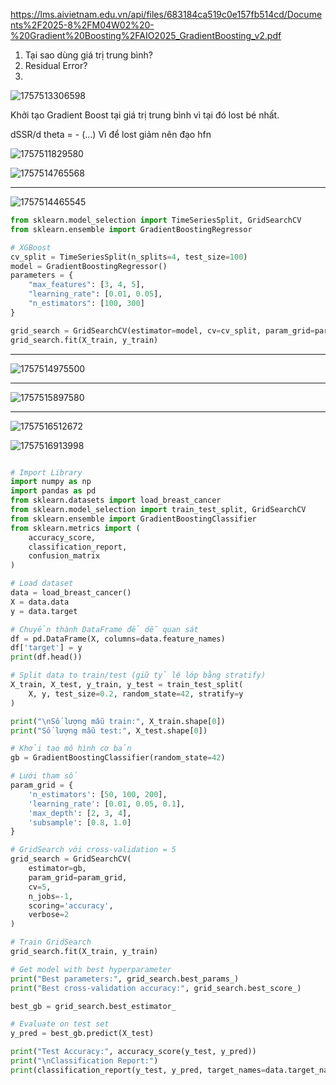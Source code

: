 https://lms.aivietnam.edu.vn/api/files/683184ca519c0e157fb514cd/Documents%2F2025-8%2FM04W02%20-%20Gradient%20Boosting%2FAIO2025_GradientBoosting_v2.pdf


1. Tại sao dùng giá trị trung bình?
3. Residual Error?
4. 

![1757513306598](image/Gradient_Boost_2025-10-09/1757513306598.png)

Khởi tạo Gradient Boost tại giá trị trung bình vì tại đó lost bé nhất. 


dSSR/d theta = - (...) Vì để lost giảm nên đạo hfn 

![1757511829580](image/Gradient_Boost_2025-10-09/1757511829580.png)

![1757514765568](image/Gradient_Boost_2025-10-09/1757514765568.png)

---

![1757514465545](image/Gradient_Boost_2025-10-09/1757514465545.png)



```python
from sklearn.model_selection import TimeSeriesSplit, GridSearchCV
from sklearn.ensemble import GradientBoostingRegressor

# XGBoost
cv_split = TimeSeriesSplit(n_splits=4, test_size=100)
model = GradientBoostingRegressor()
parameters = {
    "max_features": [3, 4, 5],
    "learning_rate": [0.01, 0.05],
    "n_estimators": [100, 300]
}

grid_search = GridSearchCV(estimator=model, cv=cv_split, param_grid=parameters)
grid_search.fit(X_train, y_train)

```

---

![1757514975500](image/Gradient_Boost_2025-10-09/1757514975500.png)


---

![1757515897580](image/Gradient_Boost_2025-10-09/1757515897580.png)


---

![1757516512672](image/Gradient_Boost_2025-10-09/1757516512672.png)

![1757516913998](image/Gradient_Boost_2025-10-09/1757516913998.png)


```python

# Import Library
import numpy as np
import pandas as pd
from sklearn.datasets import load_breast_cancer
from sklearn.model_selection import train_test_split, GridSearchCV
from sklearn.ensemble import GradientBoostingClassifier
from sklearn.metrics import (
    accuracy_score,
    classification_report,
    confusion_matrix
)

# Load dataset
data = load_breast_cancer()
X = data.data
y = data.target

# Chuyển thành DataFrame để dễ quan sát
df = pd.DataFrame(X, columns=data.feature_names)
df['target'] = y
print(df.head())

# Split data to train/test (giữ tỷ lệ lớp bằng stratify)
X_train, X_test, y_train, y_test = train_test_split(
    X, y, test_size=0.2, random_state=42, stratify=y
)

print("\nSố lượng mẫu train:", X_train.shape[0])
print("Số lượng mẫu test:", X_test.shape[0])

# Khởi tạo mô hình cơ bản
gb = GradientBoostingClassifier(random_state=42)

# Lưới tham số
param_grid = {
    'n_estimators': [50, 100, 200],
    'learning_rate': [0.01, 0.05, 0.1],
    'max_depth': [2, 3, 4],
    'subsample': [0.8, 1.0]
}

# GridSearch với cross-validation = 5
grid_search = GridSearchCV(
    estimator=gb,
    param_grid=param_grid,
    cv=5,
    n_jobs=-1,
    scoring='accuracy',
    verbose=2
)

# Train GridSearch
grid_search.fit(X_train, y_train)

# Get model with best hyperparameter
print("Best parameters:", grid_search.best_params_)
print("Best cross-validation accuracy:", grid_search.best_score_)

best_gb = grid_search.best_estimator_

# Evaluate on test set
y_pred = best_gb.predict(X_test)

print("Test Accuracy:", accuracy_score(y_test, y_pred))
print("\nClassification Report:")
print(classification_report(y_test, y_pred, target_names=data.target_names))

```
